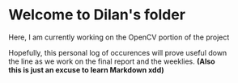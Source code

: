 # Welcome to Dilan's folder

Here, I am currently working on the OpenCV portion of the project
  
Hopefully, this personal log of occurences will prove useful down  
the line as we work on the final report and the weeklies. **(Also  
this is just an excuse to learn Markdown xdd)**  